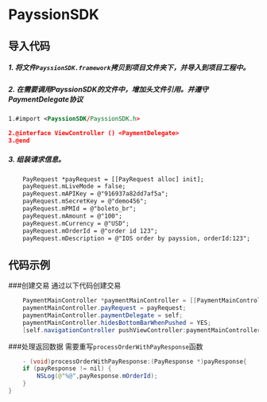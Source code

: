 # PayssionSDK
## 导入代码
##### 1. 将文件`PayssionSDK.framework`拷贝到项目文件夹下，并导入到项目工程中。   

##### 2. 在需要调用PayssionSDK的文件中，增加头文件引用。并遵守PaymentDelegate协议
```xml
1.#import <PayssionSDK/PayssionSDK.h>

2.@interface ViewController () <PaymentDelegate>
3.@end
```

##### 3. 组装请求信息。
```xml
    PayRequest *payRequest = [[PayRequest alloc] init];
    payRequest.mLiveMode = false;
    payRequest.mAPIKey = @"916937a82dd7af5a";
    payRequest.mSecretKey = @"demo456";
    payRequest.mPMId = @"boleto_br";
    payRequest.mAmount = @"100";
    payRequest.mCurrency = @"USD";
    payRequest.mOrderId = @"order id 123";
    payRequest.mDescription = @"IOS order by payssion, orderId:123";
```
## 代码示例
###创建交易
通过以下代码创建交易
```java
    PaymentMainController *paymentMainController = [[PaymentMainController alloc] init];
    paymentMainController.payRequest = payRequest;
    paymentMainController.paymentDelegate = self;
    paymentMainController.hidesBottomBarWhenPushed = YES;
    [self.navigationController pushViewController:paymentMainController animated:YES];
```
###处理返回数据
需要重写`processOrderWithPayResponse`函数
```java
    - (void)processOrderWithPayResponse:(PayResponse *)payResponse{
    if (payResponse != nil) {
        NSLog(@"%@",payResponse.mOrderId);
    }
}
```
